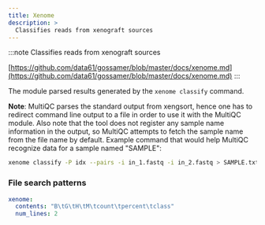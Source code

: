 ```yaml
---
title: Xenome
description: >
  Classifies reads from xenograft sources
---
```


<!--
~~~~~ DO NOT EDIT ~~~~~
This file is autogenerated from the MultiQC module python docstring.
Do not edit the markdown, it will be overwritten.

File path for the source of this content: multiqc/modules/xenome/xenome.py
~~~~~~~~~~~~~~~~~~~~~~~
-->

:::note
Classifies reads from xenograft sources

[https://github.com/data61/gossamer/blob/master/docs/xenome.md](https://github.com/data61/gossamer/blob/master/docs/xenome.md)
:::

The module parsed results generated by the `xenome classify` command.

**Note**: MultiQC parses the standard output from xengsort, hence one has to redirect
command line output to a file in order to use it with the MultiQC module. Also note that
the tool does not register any sample name information in the output, so MultiQC
attempts to fetch the sample name from the file name by default. Example command that
would help MultiQC recognize data for a sample named "SAMPLE":

```sh
xenome classify -P idx --pairs -i in_1.fastq -i in_2.fastq > SAMPLE.txt
```

### File search patterns

```yaml
xenome:
  contents: "B\tG\tH\tM\tcount\tpercent\tclass"
  num_lines: 2
```
